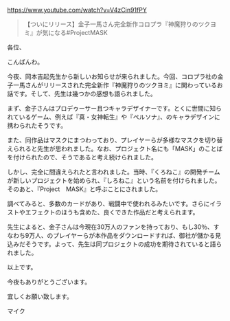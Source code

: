 https://www.youtube.com/watch?v=V4zCin91fPY

> 【ついにリリース】金子一馬さん完全新作コロプラ『神魔狩りのツクヨミ』が気になる#ProjectMASK 

各位、

こんばんわ。

今夜、岡本吉起先生から新しいお知らせが来られました。今回、コロプラ社の金子一馬さんがリリースされた完全新作『神魔狩りのツクヨミ』に関わっているお話です。そして、先生は幾つかの感想も語られました。

まず、金子さんはプロデゥーサー且つキャラデザイナーです。とくに世間に知られているゲーム、例えば『真・女神転生』や『ペルソナ』、のキャラデザインに携わられたそうです。

また、同作品はマスクにまつわっており、プレイヤーらが多様なマスクを切り替えられると先生が思われました。なお、プロジェクト名にも「MASK」のことばを付けられたので、そうであると考え続けられました。

しかし、完全に間違えられたと言われました。当時、『くろねこ』の開発チームが新しいプロジェクトを始められ、『しろねこ』という名前を付けられました。そのあと、『Project　MASK』と呼ぶことにされました。

調べてみると、多数のカードがあり、戦闘中で使われるみたいです。さらにイラストやエフェクトのほうも含めた、良くできた作品だと考えられます。

先生によると、金子さんは今現在30万人のファンを持っており、もし30％、すなわち9万人、のプレイヤーらが本作品をダウンロードすれば、御社が儲かる見込みだそうです。よって、先生は同プロジェクトの成功を期待されていると語られました。

以上です。

今夜もありがとうございます。

宜しくお願い致します。

マイク
